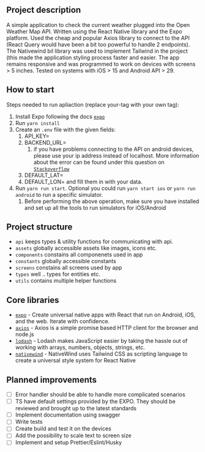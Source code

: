 ## Project description

A simple application to check the current weather plugged into the Open Weather Map API. Written using the React Native library and the Expo platform. Used the cheap and popular Axios library to connect to the API (React Query would have been a bit too powerful to handle 2 endpoints). The Nativewind bil library was used to implement Tailwind in the project (this made the application styling process faster and easier. The app remains responsive and was programmed to work on devices with screens > 5 inches.
Tested on systems with iOS > 15 and Android API > 29.

## How to start

Steps needed to run apliaction (replace your-tag with your own tag):

1. Install Expo following the docs [`expo`](https://docs.expo.dev/get-started/installation/)
2. Run `yarn install`
3. Create an `.env` file with the given fields:
   1. API_KEY=
   2. BACKEND_URL=
      1. if you have problems connecting to the API on android devices, please use your ip address instead of localhost. More information about the error can be found under this question on [`Stackoverflow`](https://stackoverflow.com/questions/49370747/network-error-with-axios-and-react-native)
   3. DEFAULT_LAT=
   4. DEFAULT_LON=
and fill them in with your data.
4.  Run `yarn run start`. Optional you could run `yarn start ios` or `yarn run android` to run a specific simulator.
    1.  Before performing the above operation, make sure you have installed and set up all the tools to run simulators for iOS/Android

## Project structure

- `api` keeps types & utility functions for communicating with api.
- `assets` globally accessible assets like images, icons etc.
- `components` constains all componenets used in app
- `constants` globally accessible constants
- `screens` constains all screens used by app
- `types` well .. types for entities etc.
- `utils` contains multiple helper functions

## Core libraries

- [`expo`](https://expo.dev/) - Create universal native apps with React that run on Android, iOS, and the web. Iterate with confidence.
- [`axios`](https://axios-http.com/) - Axios is a simple promise based HTTP client for the browser and node.js
- [`lodash`](https://lodash.com/) - Lodash makes JavaScript easier by taking the hassle out of working with arrays, numbers, objects, strings, etc.
- [`nativewind`](https://www.nativewind.dev/) - NativeWind uses Tailwind CSS as scripting language to create a universal style system for React Native

## Planned improvements

- [ ] Error handler should be able to handle more complicated scenarios
- [ ] TS have default settings provided by the EXPO. They should be reviewed and brought up to the latest standards
- [ ] Implement documentation using swagger
- [ ] Write tests
- [ ] Create build and test it on the devices
- [ ] Add the possibility to scale text to screen size
- [ ] Implement and setup Prettier/Eslint/Husky
